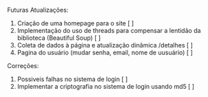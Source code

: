 Futuras Atualizações:

1. Criação de uma homepage para o site [ ]
2. Implementação do uso de threads para compensar a lentidão da biblioteca (Beautiful Soup) [ ]
3. Coleta de dados à página e atualização dinâmica /detalhes [ ]
4. Pagina do usuário (mudar senha, email, nome de uusuário) [ ]


Correções:

1. Possiveis falhas no sistema de login [ ]
2. Implementar a criptografia no sistema de login usando md5 [ ]
